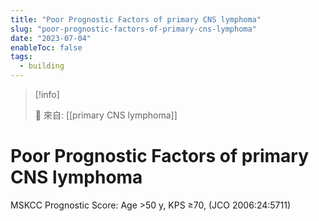```yaml
---
title: "Poor Prognostic Factors of primary CNS lymphoma"
slug: "poor-prognostic-factors-of-primary-cns-lymphoma"
date: "2023-07-04"
enableToc: false
tags:
  - building
---
```


> [!info]
>
> 🌱 來自: [[primary CNS lymphoma]]

# Poor Prognostic Factors of primary CNS lymphoma

MSKCC Prognostic Score: Age >50 y, KPS ≥70, (JCO 2006:24:5711)
